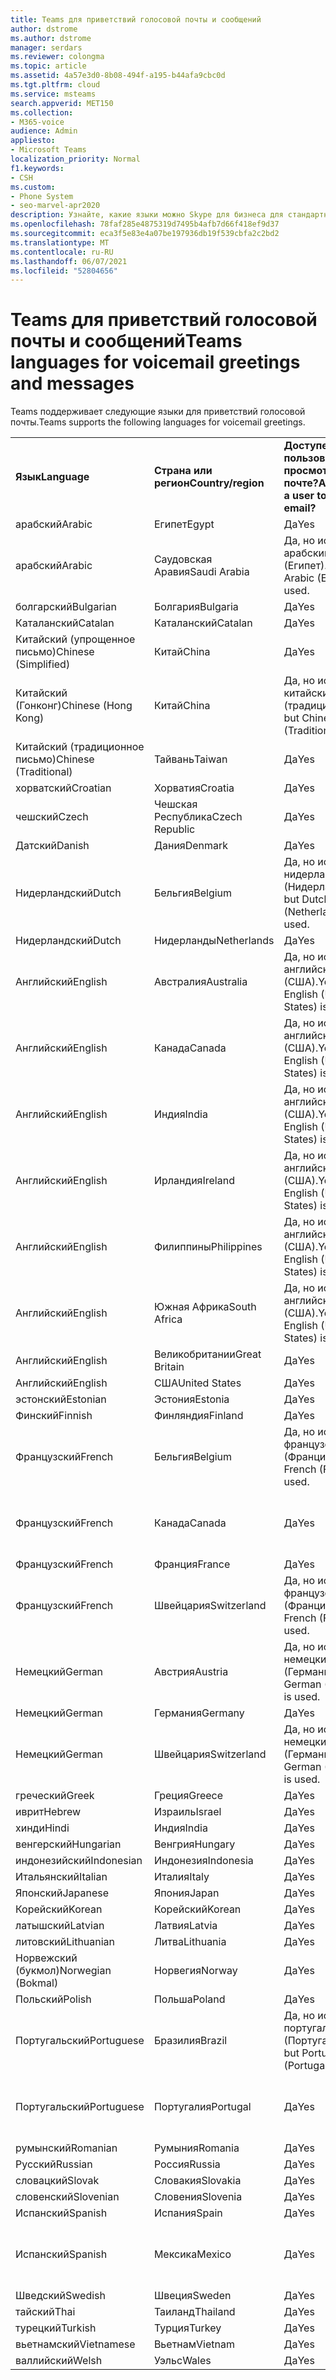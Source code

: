 ```yaml
---
title: Teams для приветствий голосовой почты и сообщений
author: dstrome
ms.author: dstrome
manager: serdars
ms.reviewer: colongma
ms.topic: article
ms.assetid: 4a57e3d0-8b08-494f-a195-b44afa9cbc0d
ms.tgt.pltfrm: cloud
ms.service: msteams
search.appverid: MET150
ms.collection:
- M365-voice
audience: Admin
appliesto:
- Microsoft Teams
localization_priority: Normal
f1.keywords:
- CSH
ms.custom:
- Phone System
- seo-marvel-apr2020
description: Узнайте, какие языки можно Skype для бизнеса для стандартных системных сообщений и приветствий голосовой почты.
ms.openlocfilehash: 78faf285e4875319d7495b4afb7d66f418ef9d37
ms.sourcegitcommit: eca3f5e83e4a07be197936db19f539cbfa2c2bd2
ms.translationtype: MT
ms.contentlocale: ru-RU
ms.lasthandoff: 06/07/2021
ms.locfileid: "52804656"
---
```

# <a name="teams-languages-for-voicemail-greetings-and-messages"></a><span data-ttu-id="248e0-103">Teams для приветствий голосовой почты и сообщений</span><span class="sxs-lookup"><span data-stu-id="248e0-103">Teams languages for voicemail greetings and messages</span></span>

<span data-ttu-id="248e0-104">Teams поддерживает следующие языки для приветствий голосовой почты.</span><span class="sxs-lookup"><span data-stu-id="248e0-104">Teams supports the following languages for voicemail greetings.</span></span>
  
||||||
|:-------------|:------------------|:--------------------------------------------|:-------------------------------------|:-----------------------------|
|<span data-ttu-id="248e0-105">**Язык**</span><span class="sxs-lookup"><span data-stu-id="248e0-105">**Language**</span></span>  |<span data-ttu-id="248e0-106">**Страна или регион**</span><span class="sxs-lookup"><span data-stu-id="248e0-106">**Country/region**</span></span> |<span data-ttu-id="248e0-107">**Доступен ли пользователям для просмотра в эл. почте?**</span><span class="sxs-lookup"><span data-stu-id="248e0-107">**Available for a user to see it in email?**</span></span> |<span data-ttu-id="248e0-108">**Доступен ли при звонке пользователя?**</span><span class="sxs-lookup"><span data-stu-id="248e0-108">**Available when the user calls in?**</span></span> |<span data-ttu-id="248e0-109">**Доступно ли транскрибирование?**</span><span class="sxs-lookup"><span data-stu-id="248e0-109">**Transcription available?**</span></span>  |
|<span data-ttu-id="248e0-110">арабский</span><span class="sxs-lookup"><span data-stu-id="248e0-110">Arabic</span></span>        |<span data-ttu-id="248e0-111">Египет</span><span class="sxs-lookup"><span data-stu-id="248e0-111">Egypt</span></span>              |<span data-ttu-id="248e0-112">Да</span><span class="sxs-lookup"><span data-stu-id="248e0-112">Yes</span></span>                                          |<span data-ttu-id="248e0-113">Да</span><span class="sxs-lookup"><span data-stu-id="248e0-113">Yes</span></span>                                   |<span data-ttu-id="248e0-114">Нет</span><span class="sxs-lookup"><span data-stu-id="248e0-114">No</span></span>  |
|<span data-ttu-id="248e0-115">арабский</span><span class="sxs-lookup"><span data-stu-id="248e0-115">Arabic</span></span>        |<span data-ttu-id="248e0-116">Саудовская Аравия</span><span class="sxs-lookup"><span data-stu-id="248e0-116">Saudi Arabia</span></span>       |<span data-ttu-id="248e0-117">Да, но используется арабский (Египет).</span><span class="sxs-lookup"><span data-stu-id="248e0-117">Yes, but Arabic (Egypt) is used.</span></span>             |<span data-ttu-id="248e0-118">Нет</span><span class="sxs-lookup"><span data-stu-id="248e0-118">No</span></span>                                    |<span data-ttu-id="248e0-119">Нет</span><span class="sxs-lookup"><span data-stu-id="248e0-119">No</span></span>  |
|<span data-ttu-id="248e0-120">болгарский</span><span class="sxs-lookup"><span data-stu-id="248e0-120">Bulgarian</span></span>     |<span data-ttu-id="248e0-121">Болгария</span><span class="sxs-lookup"><span data-stu-id="248e0-121">Bulgaria</span></span>           |<span data-ttu-id="248e0-122">Да</span><span class="sxs-lookup"><span data-stu-id="248e0-122">Yes</span></span>                                          |<span data-ttu-id="248e0-123">Да</span><span class="sxs-lookup"><span data-stu-id="248e0-123">Yes</span></span>                                   |<span data-ttu-id="248e0-124">Нет</span><span class="sxs-lookup"><span data-stu-id="248e0-124">No</span></span>  |
|<span data-ttu-id="248e0-125">Каталанский</span><span class="sxs-lookup"><span data-stu-id="248e0-125">Catalan</span></span>       |<span data-ttu-id="248e0-126">Каталанский</span><span class="sxs-lookup"><span data-stu-id="248e0-126">Catalan</span></span>            |<span data-ttu-id="248e0-127">Да</span><span class="sxs-lookup"><span data-stu-id="248e0-127">Yes</span></span>                                          |<span data-ttu-id="248e0-128">Да</span><span class="sxs-lookup"><span data-stu-id="248e0-128">Yes</span></span>                                   |<span data-ttu-id="248e0-129">Нет</span><span class="sxs-lookup"><span data-stu-id="248e0-129">No</span></span>  |
|<span data-ttu-id="248e0-130">Китайский (упрощенное письмо)</span><span class="sxs-lookup"><span data-stu-id="248e0-130">Chinese (Simplified)</span></span>   |<span data-ttu-id="248e0-131">Китай</span><span class="sxs-lookup"><span data-stu-id="248e0-131">China</span></span>     |<span data-ttu-id="248e0-132">Да</span><span class="sxs-lookup"><span data-stu-id="248e0-132">Yes</span></span>                                          |<span data-ttu-id="248e0-133">Да</span><span class="sxs-lookup"><span data-stu-id="248e0-133">Yes</span></span>                                   |<span data-ttu-id="248e0-134">Да</span><span class="sxs-lookup"><span data-stu-id="248e0-134">Yes</span></span> |
|<span data-ttu-id="248e0-135">Китайский (Гонконг)</span><span class="sxs-lookup"><span data-stu-id="248e0-135">Chinese (Hong Kong)</span></span>    |<span data-ttu-id="248e0-136">Китай</span><span class="sxs-lookup"><span data-stu-id="248e0-136">China</span></span>     |<span data-ttu-id="248e0-137">Да, но используется китайский (традиционное).</span><span class="sxs-lookup"><span data-stu-id="248e0-137">Yes, but Chinese (Traditional) is used.</span></span>      |<span data-ttu-id="248e0-138">Да</span><span class="sxs-lookup"><span data-stu-id="248e0-138">Yes</span></span>                                   |<span data-ttu-id="248e0-139">Да, но используется китайский (традиционное).</span><span class="sxs-lookup"><span data-stu-id="248e0-139">Yes, but Chinese (Traditional) is used.</span></span> |
|<span data-ttu-id="248e0-140">Китайский (традиционное письмо)</span><span class="sxs-lookup"><span data-stu-id="248e0-140">Chinese (Traditional)</span></span>  |<span data-ttu-id="248e0-141">Тайвань</span><span class="sxs-lookup"><span data-stu-id="248e0-141">Taiwan</span></span>    |<span data-ttu-id="248e0-142">Да</span><span class="sxs-lookup"><span data-stu-id="248e0-142">Yes</span></span>                                          |<span data-ttu-id="248e0-143">Да</span><span class="sxs-lookup"><span data-stu-id="248e0-143">Yes</span></span>                                   |<span data-ttu-id="248e0-144">Нет</span><span class="sxs-lookup"><span data-stu-id="248e0-144">No</span></span>  |
|<span data-ttu-id="248e0-145">хорватский</span><span class="sxs-lookup"><span data-stu-id="248e0-145">Croatian</span></span>      |<span data-ttu-id="248e0-146">Хорватия</span><span class="sxs-lookup"><span data-stu-id="248e0-146">Croatia</span></span>            |<span data-ttu-id="248e0-147">Да</span><span class="sxs-lookup"><span data-stu-id="248e0-147">Yes</span></span>                                          |<span data-ttu-id="248e0-148">Да</span><span class="sxs-lookup"><span data-stu-id="248e0-148">Yes</span></span>                                   |<span data-ttu-id="248e0-149">Нет</span><span class="sxs-lookup"><span data-stu-id="248e0-149">No</span></span>  |
|<span data-ttu-id="248e0-150">чешский</span><span class="sxs-lookup"><span data-stu-id="248e0-150">Czech</span></span>         |<span data-ttu-id="248e0-151">Чешская Республика</span><span class="sxs-lookup"><span data-stu-id="248e0-151">Czech Republic</span></span>     |<span data-ttu-id="248e0-152">Да</span><span class="sxs-lookup"><span data-stu-id="248e0-152">Yes</span></span>                                          |<span data-ttu-id="248e0-153">Да</span><span class="sxs-lookup"><span data-stu-id="248e0-153">Yes</span></span>                                   |<span data-ttu-id="248e0-154">Нет</span><span class="sxs-lookup"><span data-stu-id="248e0-154">No</span></span>  |
|<span data-ttu-id="248e0-155">Датский</span><span class="sxs-lookup"><span data-stu-id="248e0-155">Danish</span></span>        |<span data-ttu-id="248e0-156">Дания</span><span class="sxs-lookup"><span data-stu-id="248e0-156">Denmark</span></span>            |<span data-ttu-id="248e0-157">Да</span><span class="sxs-lookup"><span data-stu-id="248e0-157">Yes</span></span>                                          |<span data-ttu-id="248e0-158">Да</span><span class="sxs-lookup"><span data-stu-id="248e0-158">Yes</span></span>                                   |<span data-ttu-id="248e0-159">Нет</span><span class="sxs-lookup"><span data-stu-id="248e0-159">No</span></span>  |
|<span data-ttu-id="248e0-160">Нидерландский</span><span class="sxs-lookup"><span data-stu-id="248e0-160">Dutch</span></span>         |<span data-ttu-id="248e0-161">Бельгия</span><span class="sxs-lookup"><span data-stu-id="248e0-161">Belgium</span></span>            |<span data-ttu-id="248e0-162">Да, но используется нидерландский (Нидерланды).</span><span class="sxs-lookup"><span data-stu-id="248e0-162">Yes, but Dutch (Netherlands) is used.</span></span>        |<span data-ttu-id="248e0-163">Да</span><span class="sxs-lookup"><span data-stu-id="248e0-163">Yes</span></span>                                   |<span data-ttu-id="248e0-164">Нет</span><span class="sxs-lookup"><span data-stu-id="248e0-164">No</span></span>  |
|<span data-ttu-id="248e0-165">Нидерландский</span><span class="sxs-lookup"><span data-stu-id="248e0-165">Dutch</span></span>         |<span data-ttu-id="248e0-166">Нидерланды</span><span class="sxs-lookup"><span data-stu-id="248e0-166">Netherlands</span></span>        |<span data-ttu-id="248e0-167">Да</span><span class="sxs-lookup"><span data-stu-id="248e0-167">Yes</span></span>                                          |<span data-ttu-id="248e0-168">Да</span><span class="sxs-lookup"><span data-stu-id="248e0-168">Yes</span></span>                                   |<span data-ttu-id="248e0-169">Нет</span><span class="sxs-lookup"><span data-stu-id="248e0-169">No</span></span>  |
|<span data-ttu-id="248e0-170">Английский</span><span class="sxs-lookup"><span data-stu-id="248e0-170">English</span></span>       |<span data-ttu-id="248e0-171">Австралия</span><span class="sxs-lookup"><span data-stu-id="248e0-171">Australia</span></span>          |<span data-ttu-id="248e0-172">Да, но используется английский (США).</span><span class="sxs-lookup"><span data-stu-id="248e0-172">Yes, but English (United States) is used.</span></span>    |<span data-ttu-id="248e0-173">Да</span><span class="sxs-lookup"><span data-stu-id="248e0-173">Yes</span></span>                                   |<span data-ttu-id="248e0-174">Да, но используется английский (США).</span><span class="sxs-lookup"><span data-stu-id="248e0-174">Yes, but English (United States) is used.</span></span> |
|<span data-ttu-id="248e0-175">Английский</span><span class="sxs-lookup"><span data-stu-id="248e0-175">English</span></span>       |<span data-ttu-id="248e0-176">Канада</span><span class="sxs-lookup"><span data-stu-id="248e0-176">Canada</span></span>             |<span data-ttu-id="248e0-177">Да, но используется английский (США).</span><span class="sxs-lookup"><span data-stu-id="248e0-177">Yes, but English (United States) is used.</span></span>    |<span data-ttu-id="248e0-178">Да</span><span class="sxs-lookup"><span data-stu-id="248e0-178">Yes</span></span>                                   |<span data-ttu-id="248e0-179">Да, но используется английский (США).</span><span class="sxs-lookup"><span data-stu-id="248e0-179">Yes, but English (United States) is used.</span></span> |
|<span data-ttu-id="248e0-180">Английский</span><span class="sxs-lookup"><span data-stu-id="248e0-180">English</span></span>       |<span data-ttu-id="248e0-181">Индия</span><span class="sxs-lookup"><span data-stu-id="248e0-181">India</span></span>              |<span data-ttu-id="248e0-182">Да, но используется английский (США).</span><span class="sxs-lookup"><span data-stu-id="248e0-182">Yes, but English (United States) is used.</span></span>    |<span data-ttu-id="248e0-183">Да</span><span class="sxs-lookup"><span data-stu-id="248e0-183">Yes</span></span>                                   |<span data-ttu-id="248e0-184">Да, но используется английский (США).</span><span class="sxs-lookup"><span data-stu-id="248e0-184">Yes, but English (United States) is used.</span></span> |
|<span data-ttu-id="248e0-185">Английский</span><span class="sxs-lookup"><span data-stu-id="248e0-185">English</span></span>       |<span data-ttu-id="248e0-186">Ирландия</span><span class="sxs-lookup"><span data-stu-id="248e0-186">Ireland</span></span>            |<span data-ttu-id="248e0-187">Да, но используется английский (США).</span><span class="sxs-lookup"><span data-stu-id="248e0-187">Yes, but English (United States) is used.</span></span>    |<span data-ttu-id="248e0-188">Да</span><span class="sxs-lookup"><span data-stu-id="248e0-188">Yes</span></span>                                   |<span data-ttu-id="248e0-189">Нет</span><span class="sxs-lookup"><span data-stu-id="248e0-189">No</span></span>  |
|<span data-ttu-id="248e0-190">Английский</span><span class="sxs-lookup"><span data-stu-id="248e0-190">English</span></span>       |<span data-ttu-id="248e0-191">Филиппины</span><span class="sxs-lookup"><span data-stu-id="248e0-191">Philippines</span></span>        |<span data-ttu-id="248e0-192">Да, но используется английский (США).</span><span class="sxs-lookup"><span data-stu-id="248e0-192">Yes, but English (United States) is used.</span></span>    |<span data-ttu-id="248e0-193">Нет</span><span class="sxs-lookup"><span data-stu-id="248e0-193">No</span></span>                                    |<span data-ttu-id="248e0-194">Нет</span><span class="sxs-lookup"><span data-stu-id="248e0-194">No</span></span>  |
|<span data-ttu-id="248e0-195">Английский</span><span class="sxs-lookup"><span data-stu-id="248e0-195">English</span></span>       |<span data-ttu-id="248e0-196">Южная Африка</span><span class="sxs-lookup"><span data-stu-id="248e0-196">South Africa</span></span>       |<span data-ttu-id="248e0-197">Да, но используется английский (США).</span><span class="sxs-lookup"><span data-stu-id="248e0-197">Yes, but English (United States) is used.</span></span>    |<span data-ttu-id="248e0-198">Нет</span><span class="sxs-lookup"><span data-stu-id="248e0-198">No</span></span>                                    |<span data-ttu-id="248e0-199">Нет</span><span class="sxs-lookup"><span data-stu-id="248e0-199">No</span></span>  |
|<span data-ttu-id="248e0-200">Английский</span><span class="sxs-lookup"><span data-stu-id="248e0-200">English</span></span>       |<span data-ttu-id="248e0-201">Великобритании</span><span class="sxs-lookup"><span data-stu-id="248e0-201">Great Britain</span></span>      |<span data-ttu-id="248e0-202">Да</span><span class="sxs-lookup"><span data-stu-id="248e0-202">Yes</span></span>                                          |<span data-ttu-id="248e0-203">Да</span><span class="sxs-lookup"><span data-stu-id="248e0-203">Yes</span></span>                                   |<span data-ttu-id="248e0-204">Да</span><span class="sxs-lookup"><span data-stu-id="248e0-204">Yes</span></span> |
|<span data-ttu-id="248e0-205">Английский</span><span class="sxs-lookup"><span data-stu-id="248e0-205">English</span></span>       |<span data-ttu-id="248e0-206">США</span><span class="sxs-lookup"><span data-stu-id="248e0-206">United States</span></span>      |<span data-ttu-id="248e0-207">Да</span><span class="sxs-lookup"><span data-stu-id="248e0-207">Yes</span></span>                                          |<span data-ttu-id="248e0-208">Да</span><span class="sxs-lookup"><span data-stu-id="248e0-208">Yes</span></span>                                   |<span data-ttu-id="248e0-209">Да</span><span class="sxs-lookup"><span data-stu-id="248e0-209">Yes</span></span> |
|<span data-ttu-id="248e0-210">эстонский</span><span class="sxs-lookup"><span data-stu-id="248e0-210">Estonian</span></span>      |<span data-ttu-id="248e0-211">Эстония</span><span class="sxs-lookup"><span data-stu-id="248e0-211">Estonia</span></span>            |<span data-ttu-id="248e0-212">Да</span><span class="sxs-lookup"><span data-stu-id="248e0-212">Yes</span></span>                                          |<span data-ttu-id="248e0-213">Да</span><span class="sxs-lookup"><span data-stu-id="248e0-213">Yes</span></span>                                   |<span data-ttu-id="248e0-214">Нет</span><span class="sxs-lookup"><span data-stu-id="248e0-214">No</span></span>  |
|<span data-ttu-id="248e0-215">Финский</span><span class="sxs-lookup"><span data-stu-id="248e0-215">Finnish</span></span>       |<span data-ttu-id="248e0-216">Финляндия</span><span class="sxs-lookup"><span data-stu-id="248e0-216">Finland</span></span>            |<span data-ttu-id="248e0-217">Да</span><span class="sxs-lookup"><span data-stu-id="248e0-217">Yes</span></span>                                          |<span data-ttu-id="248e0-218">Да</span><span class="sxs-lookup"><span data-stu-id="248e0-218">Yes</span></span>                                   |<span data-ttu-id="248e0-219">Нет</span><span class="sxs-lookup"><span data-stu-id="248e0-219">No</span></span>  |
|<span data-ttu-id="248e0-220">Французский</span><span class="sxs-lookup"><span data-stu-id="248e0-220">French</span></span>        |<span data-ttu-id="248e0-221">Бельгия</span><span class="sxs-lookup"><span data-stu-id="248e0-221">Belgium</span></span>            |<span data-ttu-id="248e0-222">Да, но используется французский (Франция).</span><span class="sxs-lookup"><span data-stu-id="248e0-222">Yes, but French (France) is used.</span></span>            |<span data-ttu-id="248e0-223">Да</span><span class="sxs-lookup"><span data-stu-id="248e0-223">Yes</span></span>                                   |<span data-ttu-id="248e0-224">Нет</span><span class="sxs-lookup"><span data-stu-id="248e0-224">No</span></span>  |
|<span data-ttu-id="248e0-225">Французский</span><span class="sxs-lookup"><span data-stu-id="248e0-225">French</span></span>        |<span data-ttu-id="248e0-226">Канада</span><span class="sxs-lookup"><span data-stu-id="248e0-226">Canada</span></span>             |<span data-ttu-id="248e0-227">Да</span><span class="sxs-lookup"><span data-stu-id="248e0-227">Yes</span></span>                                          |<span data-ttu-id="248e0-228">Да</span><span class="sxs-lookup"><span data-stu-id="248e0-228">Yes</span></span>                                   |<span data-ttu-id="248e0-229">Да, но используется французский (Франция).</span><span class="sxs-lookup"><span data-stu-id="248e0-229">Yes, but French (France) is used.</span></span>   |
|<span data-ttu-id="248e0-230">Французский</span><span class="sxs-lookup"><span data-stu-id="248e0-230">French</span></span>        |<span data-ttu-id="248e0-231">Франция</span><span class="sxs-lookup"><span data-stu-id="248e0-231">France</span></span>             |<span data-ttu-id="248e0-232">Да</span><span class="sxs-lookup"><span data-stu-id="248e0-232">Yes</span></span>                                          |<span data-ttu-id="248e0-233">Да</span><span class="sxs-lookup"><span data-stu-id="248e0-233">Yes</span></span>                                   |<span data-ttu-id="248e0-234">Да</span><span class="sxs-lookup"><span data-stu-id="248e0-234">Yes</span></span> |
|<span data-ttu-id="248e0-235">Французский</span><span class="sxs-lookup"><span data-stu-id="248e0-235">French</span></span>        |<span data-ttu-id="248e0-236">Швейцария</span><span class="sxs-lookup"><span data-stu-id="248e0-236">Switzerland</span></span>        |<span data-ttu-id="248e0-237">Да, но используется французский (Франция).</span><span class="sxs-lookup"><span data-stu-id="248e0-237">Yes, but French (France) is used.</span></span>            |<span data-ttu-id="248e0-238">Да</span><span class="sxs-lookup"><span data-stu-id="248e0-238">Yes</span></span>                                   |<span data-ttu-id="248e0-239">Да</span><span class="sxs-lookup"><span data-stu-id="248e0-239">Yes</span></span> |
|<span data-ttu-id="248e0-240">Немецкий</span><span class="sxs-lookup"><span data-stu-id="248e0-240">German</span></span>        |<span data-ttu-id="248e0-241">Австрия</span><span class="sxs-lookup"><span data-stu-id="248e0-241">Austria</span></span>            |<span data-ttu-id="248e0-242">Да, но используется немецкий (Германия).</span><span class="sxs-lookup"><span data-stu-id="248e0-242">Yes, but German (Germany) is used.</span></span>           |<span data-ttu-id="248e0-243">Да</span><span class="sxs-lookup"><span data-stu-id="248e0-243">Yes</span></span>                                   |<span data-ttu-id="248e0-244">Нет</span><span class="sxs-lookup"><span data-stu-id="248e0-244">No</span></span>  |
|<span data-ttu-id="248e0-245">Немецкий</span><span class="sxs-lookup"><span data-stu-id="248e0-245">German</span></span>        |<span data-ttu-id="248e0-246">Германия</span><span class="sxs-lookup"><span data-stu-id="248e0-246">Germany</span></span>            |<span data-ttu-id="248e0-247">Да</span><span class="sxs-lookup"><span data-stu-id="248e0-247">Yes</span></span>                                          |<span data-ttu-id="248e0-248">Да</span><span class="sxs-lookup"><span data-stu-id="248e0-248">Yes</span></span>                                   |<span data-ttu-id="248e0-249">Да</span><span class="sxs-lookup"><span data-stu-id="248e0-249">Yes</span></span> |
|<span data-ttu-id="248e0-250">Немецкий</span><span class="sxs-lookup"><span data-stu-id="248e0-250">German</span></span>        |<span data-ttu-id="248e0-251">Швейцария</span><span class="sxs-lookup"><span data-stu-id="248e0-251">Switzerland</span></span>        |<span data-ttu-id="248e0-252">Да, но используется немецкий (Германия).</span><span class="sxs-lookup"><span data-stu-id="248e0-252">Yes, but German (Germany) is used.</span></span>           |<span data-ttu-id="248e0-253">Да</span><span class="sxs-lookup"><span data-stu-id="248e0-253">Yes</span></span>                                   |<span data-ttu-id="248e0-254">Нет</span><span class="sxs-lookup"><span data-stu-id="248e0-254">No</span></span>  |
|<span data-ttu-id="248e0-255">греческий</span><span class="sxs-lookup"><span data-stu-id="248e0-255">Greek</span></span>         |<span data-ttu-id="248e0-256">Греция</span><span class="sxs-lookup"><span data-stu-id="248e0-256">Greece</span></span>             |<span data-ttu-id="248e0-257">Да</span><span class="sxs-lookup"><span data-stu-id="248e0-257">Yes</span></span>                                          |<span data-ttu-id="248e0-258">Да</span><span class="sxs-lookup"><span data-stu-id="248e0-258">Yes</span></span>                                   |<span data-ttu-id="248e0-259">Нет</span><span class="sxs-lookup"><span data-stu-id="248e0-259">No</span></span>  |
|<span data-ttu-id="248e0-260">иврит</span><span class="sxs-lookup"><span data-stu-id="248e0-260">Hebrew</span></span>        |<span data-ttu-id="248e0-261">Израиль</span><span class="sxs-lookup"><span data-stu-id="248e0-261">Israel</span></span>             |<span data-ttu-id="248e0-262">Да</span><span class="sxs-lookup"><span data-stu-id="248e0-262">Yes</span></span>                                          |<span data-ttu-id="248e0-263">Нет</span><span class="sxs-lookup"><span data-stu-id="248e0-263">No</span></span>                                    |<span data-ttu-id="248e0-264">Нет</span><span class="sxs-lookup"><span data-stu-id="248e0-264">No</span></span>  |
|<span data-ttu-id="248e0-265">хинди</span><span class="sxs-lookup"><span data-stu-id="248e0-265">Hindi</span></span>         |<span data-ttu-id="248e0-266">Индия</span><span class="sxs-lookup"><span data-stu-id="248e0-266">India</span></span>              |<span data-ttu-id="248e0-267">Да</span><span class="sxs-lookup"><span data-stu-id="248e0-267">Yes</span></span>                                          |<span data-ttu-id="248e0-268">Нет</span><span class="sxs-lookup"><span data-stu-id="248e0-268">No</span></span>                                    |<span data-ttu-id="248e0-269">Нет</span><span class="sxs-lookup"><span data-stu-id="248e0-269">No</span></span>  |
|<span data-ttu-id="248e0-270">венгерский</span><span class="sxs-lookup"><span data-stu-id="248e0-270">Hungarian</span></span>     |<span data-ttu-id="248e0-271">Венгрия</span><span class="sxs-lookup"><span data-stu-id="248e0-271">Hungary</span></span>            |<span data-ttu-id="248e0-272">Да</span><span class="sxs-lookup"><span data-stu-id="248e0-272">Yes</span></span>                                          |<span data-ttu-id="248e0-273">Нет</span><span class="sxs-lookup"><span data-stu-id="248e0-273">No</span></span>                                    |<span data-ttu-id="248e0-274">Нет</span><span class="sxs-lookup"><span data-stu-id="248e0-274">No</span></span>  |
|<span data-ttu-id="248e0-275">индонезийский</span><span class="sxs-lookup"><span data-stu-id="248e0-275">Indonesian</span></span>    |<span data-ttu-id="248e0-276">Индонезия</span><span class="sxs-lookup"><span data-stu-id="248e0-276">Indonesia</span></span>          |<span data-ttu-id="248e0-277">Да</span><span class="sxs-lookup"><span data-stu-id="248e0-277">Yes</span></span>                                          |<span data-ttu-id="248e0-278">Да</span><span class="sxs-lookup"><span data-stu-id="248e0-278">Yes</span></span>                                   |<span data-ttu-id="248e0-279">Нет</span><span class="sxs-lookup"><span data-stu-id="248e0-279">No</span></span>  |
|<span data-ttu-id="248e0-280">Итальянский</span><span class="sxs-lookup"><span data-stu-id="248e0-280">Italian</span></span>       |<span data-ttu-id="248e0-281">Италия</span><span class="sxs-lookup"><span data-stu-id="248e0-281">Italy</span></span>              |<span data-ttu-id="248e0-282">Да</span><span class="sxs-lookup"><span data-stu-id="248e0-282">Yes</span></span>                                          |<span data-ttu-id="248e0-283">Да</span><span class="sxs-lookup"><span data-stu-id="248e0-283">Yes</span></span>                                   |<span data-ttu-id="248e0-284">Да</span><span class="sxs-lookup"><span data-stu-id="248e0-284">Yes</span></span> |
|<span data-ttu-id="248e0-285">Японский</span><span class="sxs-lookup"><span data-stu-id="248e0-285">Japanese</span></span>      |<span data-ttu-id="248e0-286">Япония</span><span class="sxs-lookup"><span data-stu-id="248e0-286">Japan</span></span>              |<span data-ttu-id="248e0-287">Да</span><span class="sxs-lookup"><span data-stu-id="248e0-287">Yes</span></span>                                          |<span data-ttu-id="248e0-288">Да</span><span class="sxs-lookup"><span data-stu-id="248e0-288">Yes</span></span>                                   |<span data-ttu-id="248e0-289">Да</span><span class="sxs-lookup"><span data-stu-id="248e0-289">Yes</span></span> |
|<span data-ttu-id="248e0-290">Корейский</span><span class="sxs-lookup"><span data-stu-id="248e0-290">Korean</span></span>        |<span data-ttu-id="248e0-291">Корейский</span><span class="sxs-lookup"><span data-stu-id="248e0-291">Korean</span></span>             |<span data-ttu-id="248e0-292">Да</span><span class="sxs-lookup"><span data-stu-id="248e0-292">Yes</span></span>                                          |<span data-ttu-id="248e0-293">Да</span><span class="sxs-lookup"><span data-stu-id="248e0-293">Yes</span></span>                                   |<span data-ttu-id="248e0-294">Нет</span><span class="sxs-lookup"><span data-stu-id="248e0-294">No</span></span>  |
|<span data-ttu-id="248e0-295">латышский</span><span class="sxs-lookup"><span data-stu-id="248e0-295">Latvian</span></span>       |<span data-ttu-id="248e0-296">Латвия</span><span class="sxs-lookup"><span data-stu-id="248e0-296">Latvia</span></span>             |<span data-ttu-id="248e0-297">Да</span><span class="sxs-lookup"><span data-stu-id="248e0-297">Yes</span></span>                                          |<span data-ttu-id="248e0-298">Да</span><span class="sxs-lookup"><span data-stu-id="248e0-298">Yes</span></span>                                   |<span data-ttu-id="248e0-299">Нет</span><span class="sxs-lookup"><span data-stu-id="248e0-299">No</span></span>  |
|<span data-ttu-id="248e0-300">литовский</span><span class="sxs-lookup"><span data-stu-id="248e0-300">Lithuanian</span></span>    |<span data-ttu-id="248e0-301">Литва</span><span class="sxs-lookup"><span data-stu-id="248e0-301">Lithuania</span></span>          |<span data-ttu-id="248e0-302">Да</span><span class="sxs-lookup"><span data-stu-id="248e0-302">Yes</span></span>                                          |<span data-ttu-id="248e0-303">Да</span><span class="sxs-lookup"><span data-stu-id="248e0-303">Yes</span></span>                                   |<span data-ttu-id="248e0-304">Нет</span><span class="sxs-lookup"><span data-stu-id="248e0-304">No</span></span>  |
|<span data-ttu-id="248e0-305">Норвежский (букмол)</span><span class="sxs-lookup"><span data-stu-id="248e0-305">Norwegian (Bokmal)</span></span>   |<span data-ttu-id="248e0-306">Норвегия</span><span class="sxs-lookup"><span data-stu-id="248e0-306">Norway</span></span>      |<span data-ttu-id="248e0-307">Да</span><span class="sxs-lookup"><span data-stu-id="248e0-307">Yes</span></span>                                          |<span data-ttu-id="248e0-308">Да</span><span class="sxs-lookup"><span data-stu-id="248e0-308">Yes</span></span>                                   |<span data-ttu-id="248e0-309">Нет</span><span class="sxs-lookup"><span data-stu-id="248e0-309">No</span></span>  |
|<span data-ttu-id="248e0-310">Польский</span><span class="sxs-lookup"><span data-stu-id="248e0-310">Polish</span></span>        |<span data-ttu-id="248e0-311">Польша</span><span class="sxs-lookup"><span data-stu-id="248e0-311">Poland</span></span>             |<span data-ttu-id="248e0-312">Да</span><span class="sxs-lookup"><span data-stu-id="248e0-312">Yes</span></span>                                          |<span data-ttu-id="248e0-313">Да</span><span class="sxs-lookup"><span data-stu-id="248e0-313">Yes</span></span>                                   |<span data-ttu-id="248e0-314">Нет</span><span class="sxs-lookup"><span data-stu-id="248e0-314">No</span></span>  |
|<span data-ttu-id="248e0-315">Португальский</span><span class="sxs-lookup"><span data-stu-id="248e0-315">Portuguese</span></span>    |<span data-ttu-id="248e0-316">Бразилия</span><span class="sxs-lookup"><span data-stu-id="248e0-316">Brazil</span></span>             |<span data-ttu-id="248e0-317">Да, но используется португальский (Португалия).</span><span class="sxs-lookup"><span data-stu-id="248e0-317">Yes, but Portuguese (Portugal) is used.</span></span>      |<span data-ttu-id="248e0-318">Да</span><span class="sxs-lookup"><span data-stu-id="248e0-318">Yes</span></span>                                   |<span data-ttu-id="248e0-319">Да</span><span class="sxs-lookup"><span data-stu-id="248e0-319">Yes</span></span> |
|<span data-ttu-id="248e0-320">Португальский</span><span class="sxs-lookup"><span data-stu-id="248e0-320">Portuguese</span></span>    |<span data-ttu-id="248e0-321">Португалия</span><span class="sxs-lookup"><span data-stu-id="248e0-321">Portugal</span></span>           |<span data-ttu-id="248e0-322">Да</span><span class="sxs-lookup"><span data-stu-id="248e0-322">Yes</span></span>                                          |<span data-ttu-id="248e0-323">Да</span><span class="sxs-lookup"><span data-stu-id="248e0-323">Yes</span></span>                                   |<span data-ttu-id="248e0-324">Да, но используется португальский (Бразилия).</span><span class="sxs-lookup"><span data-stu-id="248e0-324">Yes, but Portuguese (Brazil) is used.</span></span>  |
|<span data-ttu-id="248e0-325">румынский</span><span class="sxs-lookup"><span data-stu-id="248e0-325">Romanian</span></span>      |<span data-ttu-id="248e0-326">Румыния</span><span class="sxs-lookup"><span data-stu-id="248e0-326">Romania</span></span>            |<span data-ttu-id="248e0-327">Да</span><span class="sxs-lookup"><span data-stu-id="248e0-327">Yes</span></span>                                          |<span data-ttu-id="248e0-328">Да</span><span class="sxs-lookup"><span data-stu-id="248e0-328">Yes</span></span>                                   |<span data-ttu-id="248e0-329">Нет</span><span class="sxs-lookup"><span data-stu-id="248e0-329">No</span></span>  |
|<span data-ttu-id="248e0-330">Русский</span><span class="sxs-lookup"><span data-stu-id="248e0-330">Russian</span></span>       |<span data-ttu-id="248e0-331">Россия</span><span class="sxs-lookup"><span data-stu-id="248e0-331">Russia</span></span>             |<span data-ttu-id="248e0-332">Да</span><span class="sxs-lookup"><span data-stu-id="248e0-332">Yes</span></span>                                          |<span data-ttu-id="248e0-333">Да</span><span class="sxs-lookup"><span data-stu-id="248e0-333">Yes</span></span>                                   |<span data-ttu-id="248e0-334">Нет</span><span class="sxs-lookup"><span data-stu-id="248e0-334">No</span></span>  |
|<span data-ttu-id="248e0-335">словацкий</span><span class="sxs-lookup"><span data-stu-id="248e0-335">Slovak</span></span>        |<span data-ttu-id="248e0-336">Словакия</span><span class="sxs-lookup"><span data-stu-id="248e0-336">Slovakia</span></span>           |<span data-ttu-id="248e0-337">Да</span><span class="sxs-lookup"><span data-stu-id="248e0-337">Yes</span></span>                                          |<span data-ttu-id="248e0-338">Да</span><span class="sxs-lookup"><span data-stu-id="248e0-338">Yes</span></span>                                   |<span data-ttu-id="248e0-339">Нет</span><span class="sxs-lookup"><span data-stu-id="248e0-339">No</span></span>  |
|<span data-ttu-id="248e0-340">словенский</span><span class="sxs-lookup"><span data-stu-id="248e0-340">Slovenian</span></span>     |<span data-ttu-id="248e0-341">Словения</span><span class="sxs-lookup"><span data-stu-id="248e0-341">Slovenia</span></span>           |<span data-ttu-id="248e0-342">Да</span><span class="sxs-lookup"><span data-stu-id="248e0-342">Yes</span></span>                                          |<span data-ttu-id="248e0-343">Да</span><span class="sxs-lookup"><span data-stu-id="248e0-343">Yes</span></span>                                   |<span data-ttu-id="248e0-344">Нет</span><span class="sxs-lookup"><span data-stu-id="248e0-344">No</span></span>  |
|<span data-ttu-id="248e0-345">Испанский</span><span class="sxs-lookup"><span data-stu-id="248e0-345">Spanish</span></span>       |<span data-ttu-id="248e0-346">Испания</span><span class="sxs-lookup"><span data-stu-id="248e0-346">Spain</span></span>              |<span data-ttu-id="248e0-347">Да</span><span class="sxs-lookup"><span data-stu-id="248e0-347">Yes</span></span>                                          |<span data-ttu-id="248e0-348">Да</span><span class="sxs-lookup"><span data-stu-id="248e0-348">Yes</span></span>                                   |<span data-ttu-id="248e0-349">Да</span><span class="sxs-lookup"><span data-stu-id="248e0-349">Yes</span></span> |
|<span data-ttu-id="248e0-350">Испанский</span><span class="sxs-lookup"><span data-stu-id="248e0-350">Spanish</span></span>       |<span data-ttu-id="248e0-351">Мексика</span><span class="sxs-lookup"><span data-stu-id="248e0-351">Mexico</span></span>             |<span data-ttu-id="248e0-352">Да</span><span class="sxs-lookup"><span data-stu-id="248e0-352">Yes</span></span>                                          |<span data-ttu-id="248e0-353">Да</span><span class="sxs-lookup"><span data-stu-id="248e0-353">Yes</span></span>                                   |<span data-ttu-id="248e0-354">Да, но используется испанский (Испания).</span><span class="sxs-lookup"><span data-stu-id="248e0-354">Yes, but Spanish (Spain) is used.</span></span>   |
|<span data-ttu-id="248e0-355">Шведский</span><span class="sxs-lookup"><span data-stu-id="248e0-355">Swedish</span></span>       |<span data-ttu-id="248e0-356">Швеция</span><span class="sxs-lookup"><span data-stu-id="248e0-356">Sweden</span></span>             |<span data-ttu-id="248e0-357">Да</span><span class="sxs-lookup"><span data-stu-id="248e0-357">Yes</span></span>                                          |<span data-ttu-id="248e0-358">Да</span><span class="sxs-lookup"><span data-stu-id="248e0-358">Yes</span></span>                                   |<span data-ttu-id="248e0-359">Нет</span><span class="sxs-lookup"><span data-stu-id="248e0-359">No</span></span>  |
|<span data-ttu-id="248e0-360">тайский</span><span class="sxs-lookup"><span data-stu-id="248e0-360">Thai</span></span>          |<span data-ttu-id="248e0-361">Таиланд</span><span class="sxs-lookup"><span data-stu-id="248e0-361">Thailand</span></span>           |<span data-ttu-id="248e0-362">Да</span><span class="sxs-lookup"><span data-stu-id="248e0-362">Yes</span></span>                                          |<span data-ttu-id="248e0-363">Да</span><span class="sxs-lookup"><span data-stu-id="248e0-363">Yes</span></span>                                   |<span data-ttu-id="248e0-364">Нет</span><span class="sxs-lookup"><span data-stu-id="248e0-364">No</span></span>  |
|<span data-ttu-id="248e0-365">турецкий</span><span class="sxs-lookup"><span data-stu-id="248e0-365">Turkish</span></span>       |<span data-ttu-id="248e0-366">Турция</span><span class="sxs-lookup"><span data-stu-id="248e0-366">Turkey</span></span>             |<span data-ttu-id="248e0-367">Да</span><span class="sxs-lookup"><span data-stu-id="248e0-367">Yes</span></span>                                          |<span data-ttu-id="248e0-368">Да</span><span class="sxs-lookup"><span data-stu-id="248e0-368">Yes</span></span>                                   |<span data-ttu-id="248e0-369">Нет</span><span class="sxs-lookup"><span data-stu-id="248e0-369">No</span></span>  |
|<span data-ttu-id="248e0-370">вьетнамский</span><span class="sxs-lookup"><span data-stu-id="248e0-370">Vietnamese</span></span>    |<span data-ttu-id="248e0-371">Вьетнам</span><span class="sxs-lookup"><span data-stu-id="248e0-371">Vietnam</span></span>            |<span data-ttu-id="248e0-372">Да</span><span class="sxs-lookup"><span data-stu-id="248e0-372">Yes</span></span>                                          |<span data-ttu-id="248e0-373">Да</span><span class="sxs-lookup"><span data-stu-id="248e0-373">Yes</span></span>                                   |<span data-ttu-id="248e0-374">Нет</span><span class="sxs-lookup"><span data-stu-id="248e0-374">No</span></span>  |
|<span data-ttu-id="248e0-375">валлийский</span><span class="sxs-lookup"><span data-stu-id="248e0-375">Welsh</span></span>         |<span data-ttu-id="248e0-376">Уэльс</span><span class="sxs-lookup"><span data-stu-id="248e0-376">Wales</span></span>              |<span data-ttu-id="248e0-377">Да</span><span class="sxs-lookup"><span data-stu-id="248e0-377">Yes</span></span>                                          |<span data-ttu-id="248e0-378">Да</span><span class="sxs-lookup"><span data-stu-id="248e0-378">Yes</span></span>                                   |<span data-ttu-id="248e0-379">Нет</span><span class="sxs-lookup"><span data-stu-id="248e0-379">No</span></span>  |

 
